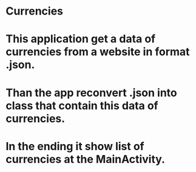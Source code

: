 # Currencies
# This application get a data of currencies from a website in format .json.
# Than the app reconvert .json into class that contain this data of currencies.
# In the ending it show list of currencies at the MainActivity.
